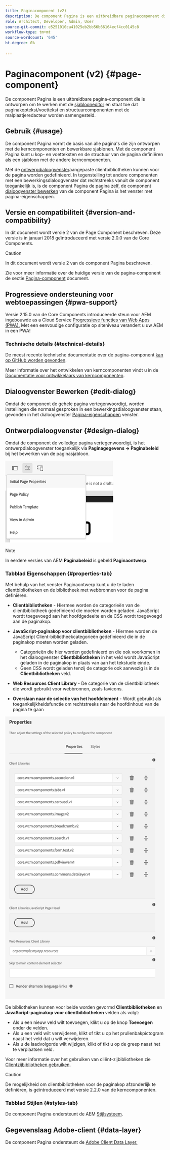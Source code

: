 ```yaml
---
title: Paginacomponent (v2)
description: De component Pagina is een uitbreidbare paginacomponent die wordt ontworpen om met de malplaatjeredacteur te werken en paginakopbal/footer en structuurcomponenten toe te laten om met de malplaatjedacteur worden samengesteld.
role: Architect, Developer, Admin, User
source-git-commit: e5251010ca41025eb2bb56b66164ecf4cc0145c8
workflow-type: tm+mt
source-wordcount: '645'
ht-degree: 0%

---
```



# Paginacomponent (v2) {#page-component}

De component Pagina is een uitbreidbare pagina-component die is ontworpen om te werken met de [sjablooneditor](https://experienceleague.adobe.com/docs/experience-manager-cloud-service/sites/authoring/features/templates.html) en staat toe dat paginakoptekst/voettekst en structuurcomponenten met de malplaatjeredacteur worden samengesteld.

## Gebruik {#usage}

De component Pagina vormt de basis van alle pagina&#39;s die zijn ontworpen met de kerncomponenten en bewerkbare sjablonen. Met de component Pagina kunt u kop- en voetteksten en de structuur van de pagina definiëren als een sjabloon met de andere kerncomponenten.

Met de [ontwerpdialoogvenster](#design-dialog)aangepaste clientbibliotheken kunnen voor de pagina worden gedefinieerd. In tegenstelling tot andere componenten met een bewerkingsdialoogvenster dat rechtstreeks vanuit de component toegankelijk is, is de component Pagina de pagina zelf, de component [dialoogvenster bewerken](#edit-dialog) van de component Pagina is het venster met pagina-eigenschappen.

## Versie en compatibiliteit {#version-and-compatibility}

In dit document wordt versie 2 van de Page Component beschreven. Deze versie is in januari 2018 geïntroduceerd met versie 2.0.0 van de Core Components.

>[!CAUTION]
>
>In dit document wordt versie 2 van de component Pagina beschreven.
>
>Zie voor meer informatie over de huidige versie van de pagina-component de sectie [Pagina-component](/help/components/page.md) document.

## Progressieve ondersteuning voor webtoepassingen {#pwa-support}

Versie 2.15.0 van de Core Components introduceerde steun voor AEM ingebouwde as a Cloud Service [Progressieve functies van Web Apps (PWA).](https://experienceleague.adobe.com/docs/experience-manager-cloud-service/sites/authoring/features/enable-pwa.html) Met een eenvoudige configuratie op siteniveau verandert u uw AEM in een PWA!

### Technische details {#technical-details}

De meest recente technische documentatie over de pagina-component [kan op GitHub worden gevonden](https://adobe.com/go/aem_cmp_tech_page_v2).

Meer informatie over het ontwikkelen van kerncomponenten vindt u in de [Documentatie voor ontwikkelaars van kerncomponenten](/help/developing/overview.md).

## Dialoogvenster Bewerken {#edit-dialog}

Omdat de component de gehele pagina vertegenwoordigt, worden instellingen die normaal gesproken in een bewerkingsdialoogvenster staan, gevonden in het dialoogvenster [Pagina-eigenschappen](https://experienceleague.adobe.com/docs/experience-manager-cloud-service/sites/authoring/fundamentals/page-properties.html) venster.

## Ontwerpdialoogvenster {#design-dialog}

Omdat de component de volledige pagina vertegenwoordigt, is het ontwerpdialoogvenster toegankelijk via **Paginagegevens -> Paginabeleid** bij het bewerken van de paginasjabloon.

![Paginabeleid](/help/assets/page-policy.png)

>[!NOTE]
>
>In eerdere versies van AEM **Paginabeleid** is gebeld **Paginaontwerp**.

### Tabblad Eigenschappen {#properties-tab}

Met behulp van het venster Paginaontwerp kunt u de te laden clientbibliotheken en de bibliotheek met webbronnen voor de pagina definiëren.

* **Clientbibliotheken** - Hiermee worden de categorieën van de clientbibliotheek gedefinieerd die moeten worden geladen. JavaScript wordt toegevoegd aan het hoofdgedeelte en de CSS wordt toegevoegd aan de paginakop.
* **JavaScript-paginakop voor clientbibliotheken** - Hiermee worden de JavaScript Client-bibliotheekcategorieën gedefinieerd die in de paginakop moeten worden geladen.
   * Categorieën die hier worden gedefinieerd en die ook voorkomen in het dialoogvenster **Clientbibliotheken** in het veld wordt JavaScript geladen in de paginakop in plaats van aan het tekstuele einde.
   * Geen CSS wordt geladen tenzij de categorie ook aanwezig is in de **Clientbibliotheken** veld.

* **Web Resources Client Library** - De categorie van de clientbibliotheek die wordt gebruikt voor webbronnen, zoals favicons.

* **Overslaan naar de selectie van het hoofdelement** - Wordt gebruikt als toegankelijkheidsfunctie om rechtstreeks naar de hoofdinhoud van de pagina te gaan

![Dialoogvenster Pagina-componentontwerp](/help/assets/page-design.png)

De bibliotheken kunnen voor beide worden gevormd **Clientbibliotheken** en **JavaScript-paginakop voor clientbibliotheken** velden als volgt:

* Als u een nieuw veld wilt toevoegen, klikt u op de knop **Toevoegen** onder de velden.
* Als u een veld wilt verwijderen, klikt of tikt u op het prullenbakpictogram naast het veld dat u wilt verwijderen.
* Als u de laadvolgorde wilt wijzigen, klikt of tikt u op de greep naast het te verplaatsen veld.

Voor meer informatie over het gebruiken van cliënt-zijbibliotheken zie [Clientzijbibliotheken gebruiken](https://helpx.adobe.com/experience-manager/6-5/sites/developing/using/clientlibs.html).

>[!CAUTION]
>
>De mogelijkheid om clientbibliotheken voor de paginakop afzonderlijk te definiëren, is geïntroduceerd met versie 2.2.0 van de kerncomponenten.

### Tabblad Stijlen {#styles-tab}

De component Pagina ondersteunt de AEM [Stijlsysteem](/help/get-started/authoring.md#component-styling).

## Gegevenslaag Adobe-client {#data-layer}

De component Pagina ondersteunt de [Adobe Client Data Layer.](/help/developing/data-layer/overview.md)
